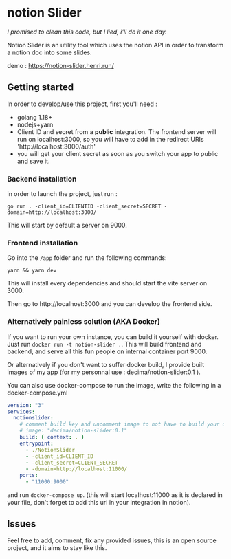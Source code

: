# notion Slider

_I promised to clean this code, but I lied, i'll do it one day._ 

Notion Slider is an utility tool which uses the notion API in order to transform a notion doc into some slides. 

demo : https://notion-slider.henri.run/


## Getting started

In order to develop/use this project, first you'll need : 

- golang 1.18+
- nodejs+yarn
- Client ID and secret from a **public** integration. The frontend server will run on localhost:3000, so you will have to add in the redirect URIs 'http://localhost:3000/auth'
- you will get your client secret as soon as you switch your app to public and save it. 

### Backend installation

in order to launch the project, just run :
```
go run . -client_id=CLIENTID -client_secret=SECRET -domain=http://localhost:3000/
```

This will start by default a server on 9000.

### Frontend installation
Go into the `/app` folder and run the following commands:
```
yarn && yarn dev
```
This will install every dependencies and should start the vite server on 3000. 

Then go to http://localhost:3000 and you can develop the frontend side.

### Alternatively painless solution (AKA Docker)

If you want to run your own instance, you can build it yourself with docker.
Just run `docker run -t notion-slider .`. This will build frontend and backend, and serve all this fun people on internal container port 9000.

Or alternatively if you don't want to suffer docker build, I provide built images of my app (for my personnal use :  decima/notion-slider:0.1 ).



You can also use docker-compose to run the image, write the following in a docker-compose.yml

```yaml
version: "3"
services:
  notionslider:
    # comment build key and uncomment image to not have to build your own image.
    # image: "decima/notion-slider:0.1"
    build: { context: . }
    entrypoint:
      - ./NotionSlider
      - -client_id=CLIENT_ID
      - -client_secret=CLIENT_SECRET
      - -domain=http://localhost:11000/
    ports:
      - "11000:9000"
```

and run `docker-compose up`. (this will start localhost:11000 as it is declared in your file, don't forget to add this url in your integration in notion).


## Issues

Feel free to add, comment, fix any provided issues, this is an open source project, and it aims to stay like this. 